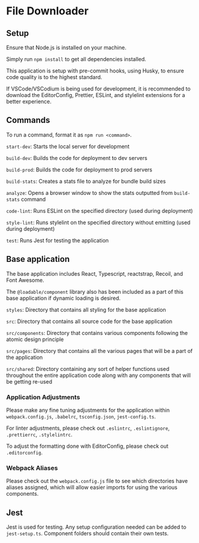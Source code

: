 # File Downloader

## Setup

Ensure that Node.js is installed on your machine.

Simply run `npm install` to get all dependencies installed.

This application is setup with pre-commit hooks, using Husky, to ensure code quality is to the highest standard.

If VSCode/VSCodium is being used for development, it is recommended to download the EditorConfig, Prettier, ESLint, and stylelint extensions for a better experience.

## Commands

To run a command, format it as `npm run <command>`.

`start-dev`: Starts the local server for development

`build-dev`: Builds the code for deployment to dev servers

`build-prod`: Builds the code for deployment to prod servers

`build-stats`: Creates a stats file to analyze for bundle build sizes

`analyze`: Opens a browser window to show the stats outputted from `build-stats` command

`code-lint`: Runs ESLint on the specified directory (used during deployment)

`style-lint`: Runs stylelint on the specified directory without emitting (used during deployment)

`test`: Runs Jest for testing the application


## Base application

The base application includes React, Typescript, reactstrap, Recoil, and Font Awesome.

The `@loadable/component` library also has been included as a part of this base application if dynamic loading is desired.

`styles`: Directory that contains all styling for the base application

`src`: Directory that contains all source code for the base application

`src/components`: Directory that contains various components following the atomic design principle

`src/pages`: Directory that contains all the various pages that will be a part of the application

`src/shared`: Directory containing any sort of helper functions used throughout the entire application code along with any components that will be getting re-used

### Application Adjustments

Please make any fine tuning adjustments for the application within `webpack.config.js`, `.babelrc`, `tsconfig.json`, `jest-config.ts`.

For linter adjustments, please check out `.eslintrc`, `.eslintignore`, `.prettierrc`, `.stylelintrc`.

To adjust the formatting done with EditorConfig, please check out `.editorconfig`.

### Webpack Aliases

Please check out the `webpack.config.js` file to see which directories have aliases assigned, which will allow easier imports for using the various components.

## Jest

Jest is used for testing. Any setup configuration needed can be added to `jest-setup.ts`. Component folders should contain their own tests.
